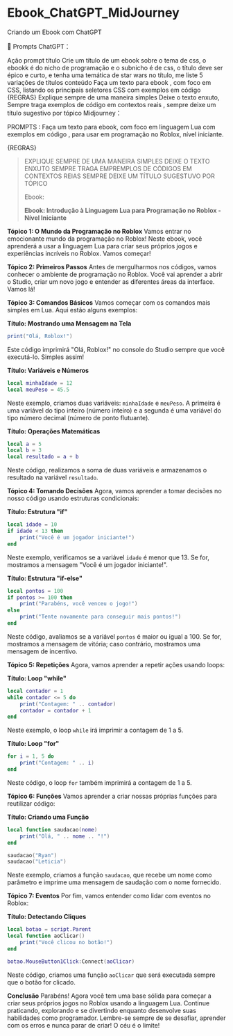 # Ebook_ChatGPT_MidJourney
Criando um Ebook com ChatGPT

🧠 Prompts
ChatGPT：

Ação	prompt
título	Crie um título de um ebook sobre o tema de css, o ebookk é do nicho de programação e o subnicho é de css, o título deve ser épico e curto, e tenha uma temática de star wars no título, me liste 5 variações de títulos
conteúdo	Faça um texto para ebook , com foco em CSS, listando os principais seletores CSS com exemplos em código {REGRAS} Explique sempre de uma maneira simples Deixe o texto enxuto, Sempre traga exemplos de código em contextos reais , sempre deixe um título sugestivo por tópico
Midjourney：

PROMPTS :
Faça um texto para ebook, com foco em linguagem Lua com exemplos em código , para usar em programação no Roblox, nível iniciante. 

{REGRAS}

> EXPLIQUE SEMPRE DE UMA MANEIRA SIMPLES
> DEIXE O TEXTO ENXUTO
> SEMPRE TRAGA EMPREMPLOS DE CÓDIGOS EM CONTEXTOS REIAS
> SEMPRE DEIXE UM TÍTULO SUGESTUVO POR TÓPICO
>
> Ebook:
>
> **Ebook: Introdução à Linguagem Lua para Programação no Roblox - Nível Iniciante**

**Tópico 1: O Mundo da Programação no Roblox**
Vamos entrar no emocionante mundo da programação no Roblox! Neste ebook, você aprenderá a usar a linguagem Lua para criar seus próprios jogos e experiências incríveis no Roblox. Vamos começar!

**Tópico 2: Primeiros Passos**
Antes de mergulharmos nos códigos, vamos conhecer o ambiente de programação no Roblox. Você vai aprender a abrir o Studio, criar um novo jogo e entender as diferentes áreas da interface. Vamos lá!

**Tópico 3: Comandos Básicos**
Vamos começar com os comandos mais simples em Lua. Aqui estão alguns exemplos:

**Título: Mostrando uma Mensagem na Tela**
```lua
print("Olá, Roblox!")
```
Este código imprimirá "Olá, Roblox!" no console do Studio sempre que você executá-lo. Simples assim!

**Título: Variáveis e Números**
```lua
local minhaIdade = 12
local meuPeso = 45.5
```
Neste exemplo, criamos duas variáveis: `minhaIdade` e `meuPeso`. A primeira é uma variável do tipo inteiro (número inteiro) e a segunda é uma variável do tipo número decimal (número de ponto flutuante).

**Título: Operações Matemáticas**
```lua
local a = 5
local b = 3
local resultado = a + b
```
Neste código, realizamos a soma de duas variáveis e armazenamos o resultado na variável `resultado`.

**Tópico 4: Tomando Decisões**
Agora, vamos aprender a tomar decisões no nosso código usando estruturas condicionais:

**Título: Estrutura "if"**
```lua
local idade = 10
if idade < 13 then
    print("Você é um jogador iniciante!")
end
```
Neste exemplo, verificamos se a variável `idade` é menor que 13. Se for, mostramos a mensagem "Você é um jogador iniciante!".

**Título: Estrutura "if-else"**
```lua
local pontos = 100
if pontos >= 100 then
    print("Parabéns, você venceu o jogo!")
else
    print("Tente novamente para conseguir mais pontos!")
end
```
Neste código, avaliamos se a variável `pontos` é maior ou igual a 100. Se for, mostramos a mensagem de vitória; caso contrário, mostramos uma mensagem de incentivo.

**Tópico 5: Repetições**
Agora, vamos aprender a repetir ações usando loops:

**Título: Loop "while"**
```lua
local contador = 1
while contador <= 5 do
    print("Contagem: " .. contador)
    contador = contador + 1
end
```
Neste exemplo, o loop `while` irá imprimir a contagem de 1 a 5.

**Título: Loop "for"**
```lua
for i = 1, 5 do
    print("Contagem: " .. i)
end
```
Neste código, o loop `for` também imprimirá a contagem de 1 a 5.

**Tópico 6: Funções**
Vamos aprender a criar nossas próprias funções para reutilizar código:

**Título: Criando uma Função**
```lua
local function saudacao(nome)
    print("Olá, " .. nome .. "!")
end

saudacao("Ryan")
saudacao("Leticia")
```
Neste exemplo, criamos a função `saudacao`, que recebe um nome como parâmetro e imprime uma mensagem de saudação com o nome fornecido.

**Tópico 7: Eventos**
Por fim, vamos entender como lidar com eventos no Roblox:

**Título: Detectando Cliques**
```lua
local botao = script.Parent
local function aoClicar()
    print("Você clicou no botão!")
end

botao.MouseButton1Click:Connect(aoClicar)
```
Neste código, criamos uma função `aoClicar` que será executada sempre que o botão for clicado.

**Conclusão**
Parabéns! Agora você tem uma base sólida para começar a criar seus próprios jogos no Roblox usando a linguagem Lua. Continue praticando, explorando e se divertindo enquanto desenvolve suas habilidades como programador. Lembre-se sempre de se desafiar, aprender com os erros e nunca parar de criar! O céu é o limite!
